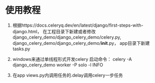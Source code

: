 # 使用教程

1. 根据https://docs.celeryq.dev/en/latest/django/first-steps-with-django.html，
在工程目录下新建或者修改django_celery_demo/django_celery_demo/celery.py, django_celery_demo/django_celery_demo/__init__.py， app目录下新建tasks.py


2. windows来通过单线程形式开发celery
启动命令： celery -A django_celery_demo  worker -P solo -l INFO


3. 在app views.py内调用任务的.delay调用celery一步任务